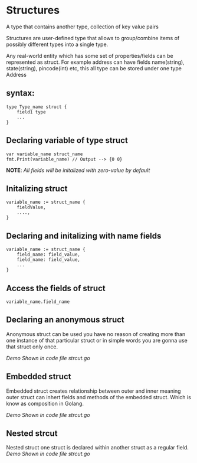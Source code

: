 # Structures

A type that contains another type, collection of key value pairs

Structures are user-defined type that allows to group/combine items of possibly different types into a single type.

Any real-world entity which has some set of properties/fields can be  represented as struct.
For example address can have fields name(string), state(string), pincode(int) etc, this all type can be stored under one type Address

## syntax:
```
type Type_name struct {
    field1 type
    ...
}
```

## Declaring variable of type struct
```
var variable_name struct_name
fmt.Print(variable_name) // Output --> {0 0}
```
**NOTE**: *All fields will be initalized with zero-value by default*

## Initalizing struct
```
variable_name := struct_name {
    fieldValue,
    ....,
}
```

## Declaring and initalizing with name fields
```
variable_name := struct_name {
    field_name: field_value,
    field_name: field_value,
    ...
}
```

## Access the fields of struct
```
variable_name.field_name
```

## Declaring an anonymous struct

Anonymous struct can be used you have no reason of creating more than one instance of that particular struct
or in simple words you are gonna use that struct only once.

*Demo Shown in code file strcut.go*

## Embedded struct

Embedded struct creates relationship between outer and inner meaning outer struct can inhert fields and methods of the embedded struct. Which is know as composition in Golang.

*Demo Shown in code file strcut.go*

## Nested strcut

Nested struct one struct is declared within another struct as a regular field.
*Demo Shown in code file strcut.go*
